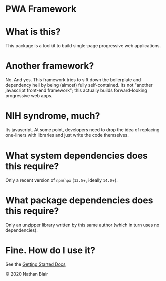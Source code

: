 # PWA Framework

# What is this?

This package is a toolkit to build single-page progressive web applications.

# Another framework?

No. And yes. This framework tries to sift down the boilerplate and dependency hell by being (almost) fully self-contained. Its not "another javascript front-end framework"; this actually builds forward-looking progressive web apps.

# NIH syndrome, much?

Its javascript. At some point, developers need to drop the idea of replacing one-liners with libraries and just write the code themselves.

# What system dependencies does this require?

Only a recent version of `npm`/`npx` (`13.5`+, ideally `14.0`+).

# What package dependencies does this require?

Only an unzipper library written by this same author (which in turn uses no dependencies).

# Fine. How do I use it?

See the [Getting Started Docs](docs/GETTING_STARTED.md)

© 2020 Nathan Blair

